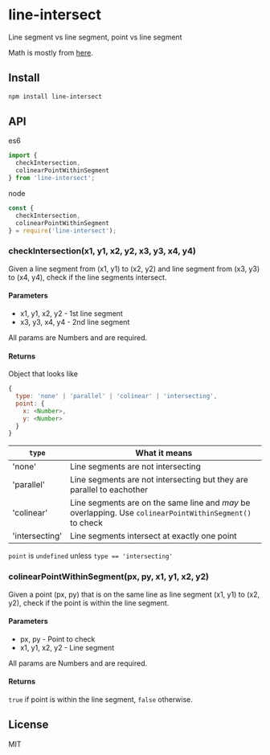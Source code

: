 # line-intersect

Line segment vs line segment, point vs line segment

Math is mostly from [here](https://web.archive.org/web/20060808212243/http://local.wasp.uwa.edu.au/~pbourke/geometry/lineline2d).

## Install

```bash
npm install line-intersect
```

## API

es6

```js
import {
  checkIntersection,
  colinearPointWithinSegment
} from 'line-intersect';
```

node

```js
const {
  checkIntersection,
  colinearPointWithinSegment
} = require('line-intersect');
```

### checkIntersection(x1, y1, x2, y2, x3, y3, x4, y4)

Given a line segment from (x1, y1) to (x2, y2) and line segment from (x3, y3) to (x4, y4), check if the line segments intersect.

#### Parameters

- x1, y1, x2, y2 - 1st line segment
- x3, y3, x4, y4 - 2nd line segment

All params are Numbers and are required.

#### Returns

Object that looks like

```js
{
  type: 'none' | 'parallel' | 'colinear' | 'intersecting',
  point: {
    x: <Number>,
    y: <Number>
  }
}
```

| `type` | What it means                                                   |
|-----------------|-----------------------------------------------------------------------|
| 'none'          | Line segments are not intersecting                                  |
| 'parallel'      | Line segments are not intersecting but they are parallel to eachother     |
| 'colinear'      | Line segments are on the same line and *may* be overlapping. Use `colinearPointWithinSegment()` to check |
| 'intersecting'  | Line segments intersect at exactly one point |

`point` is `undefined` unless `type == 'intersecting'`

### colinearPointWithinSegment(px, py, x1, y1, x2, y2)

Given a point (px, py) that is on the same line as line segment (x1, y1) to (x2, y2), check if the point is within the line segment.

#### Parameters

- px, py - Point to check
- x1, y1, x2, y2 - Line segment

All params are Numbers and are required.

#### Returns

`true` if point is within the line segment, `false` otherwise.

## License

MIT